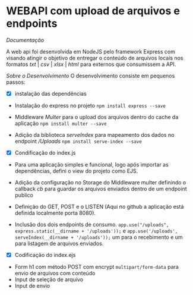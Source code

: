 # WEBAPI com upload de arquivos e endpoints

*Documentação*

A web api foi desenvolvida em NodeJS pelo framework Express com visando atingir o objetivo de entregar o conteúdo de arquivos locais nos formatos _txt_ | _csv_ | _xlsx_ | _html_ para externos que consumissem a API.

*Sobre o Desenvolvimento*
O desenvolvimento consiste em pequenos passos:

- [X] instalação das dependências
* Instalação do express no projeto 
```npm install express --save```

* Middleware _Multer_ para o upload dos arquivos dentro do cache da aplicação
```npm install multer --save```

* Adição da biblioteca _serveIndex_ para mapeamento dos dados no endpoint _/Uploads_
```npm install serve-index --save```

- [X] Condificação do index.js
* Para uma aplicação simples e funcional, logo após importar as dependências, defini o view do projeto como EJS.

* Adição da configuração no Storage do Middleware multer definindo o callback _cb_ para guardar os arquivos enviados dentro de um endpoint publico

* Definição do GET, POST e o LISTEN (Aqui no github a aplicação está definida localmente porta 8080).

* Inclusão dos dois endpoints de consumo. ```app.use("/uploads", express.static(__dirname + '/uploads'));``` e ```app.use('/uploads', serveIndex(__dirname + '/uploads'));``` um para o recebimento e um para listagem de arquivos enviados.

- [X] Codificação do index.ejs
* Form h1 com método POST com encrypt ```multipart/form-data``` para envio de arquivos com conteúdo
* Input de seleção de arquivo
* Input de envio

